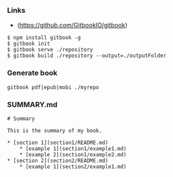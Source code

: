 ### Links
* (https://github.com/GitbookIO/gitbook)

```
$ npm install gitbook -g
$ gitbook init
$ gitbook serve ./repository
$ gitbook build ./repository --output=./outputFolder

```

### Generate book
```
gitbook pdf|epub|mobi ./myrepo
```

### SUMMARY.md
```
# Summary

This is the summary of my book.

* [section 1](section1/README.md)
    * [example 1](section1/example1.md)
    * [example 2](section1/example2.md)
* [section 2](section2/README.md)
    * [example 1](section2/example1.md)
```